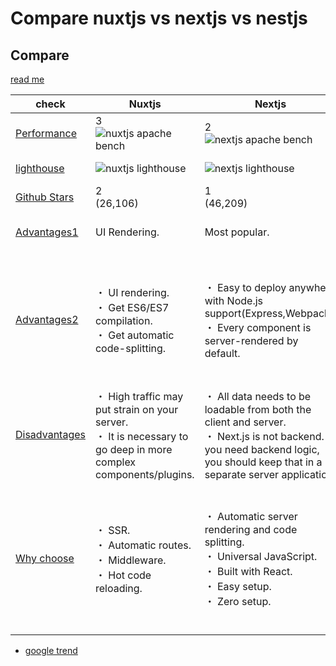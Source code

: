 # Compare nuxtjs vs nextjs vs nestjs
## Compare

[read me](https://nodesource.com/blog/next-nuxt-nest/)

|check|Nuxtjs|Nextjs|Nestjs|
| -- | -- | -- | -- |
|[Performance](https://nodesource.com/blog/next-nuxt-nest/)|3<br>![nuxtjs apache bench](https://images.ctfassets.net/hspc7zpa5cvq/77aAB8VVmQi8Kif9gTCQ4U/2fd522c337487dce659994e37e8edbeb/nuxt.png)|2<br>![nextjs apache bench](https://images.ctfassets.net/hspc7zpa5cvq/5gcP7k5WIw7h4mSYuZIDMq/898ad62724d65c969e60d305e1e85d2e/next.png)|1<br>![nestjs apache bench](https://images.ctfassets.net/hspc7zpa5cvq/1I29Vhrd0whIOGhQsGPMUT/8092e2e37a828c4cad9f70628854f378/nest.png)|
|[lighthouse](https://nodesource.com/blog/next-nuxt-nest/)|![nuxtjs lighthouse](https://images.ctfassets.net/hspc7zpa5cvq/7hS5nyqzb8UAFd9NidP5sQ/e0cf7d7936142535c0c8aedaad038d81/nuxt1.png)|![nextjs lighthouse](https://images.ctfassets.net/hspc7zpa5cvq/6SWp0mED1Nb9fXIBM7WwXC/4982654aa94d5d89fc6a0053b1ed90d1/next1.png)|![nestjs lighthouse](https://images.ctfassets.net/hspc7zpa5cvq/4bL41CK2YoIadG76nKqbgp/a4dd5d419adfee21dbfa09d8b7088c61/nest2.png)|
|[Github Stars](https://www.githubcompare.com/nuxt/nuxt.js+zeit/next.js+nestjs/nest)|2<br>(26,106)|1<br>(46,209)|3<br>(25,384)|
|[Advantages1](https://syndicode.com/2019/04/26/comparing-next-js-vs-nuxt-js-vs-nest-js/)|UI Rendering.|Most popular.|Uses the latest version of TypeScript.|
|[Advantages2](https://codersera.com/blog/nuxt-next-nest-confused/)|・ UI rendering.<br>・ Get ES6/ES7 compilation.<br>・ Get automatic code-splitting.|・ Easy to deploy anywhere with Node.js support(Express,Webpack).<br>・ Every component is server-rendered by default.|・ TypeScript-based web framework, that possible to build any strict type application.<br>・ Uses the latest version of TypeScript.|
|[Disadvantages](https://nodesource.com/blog/next-nuxt-nest/)|・ High traffic may put strain on your server.<br>・ It is necessary to go deep in more complex components/plugins.|・ All data needs to be loadable from both the client and server.<br>・ Next.js is not backend. if you need backend logic, you should keep that in a separate server application<br>|Lack of documentation.<br>・ Smaller community compared to other frameworks.|
|[Why choose](https://stackshare.io/stackups/nestjs-vs-next-js-vs-nuxt)|・ SSR.<br>・ Automatic routes.<br>・ Middleware.<br>・ Hot code reloading.|・ Automatic server rendering and code splitting.<br>・ Universal JavaScript.<br>・ Built with React.<br>・ Easy setup.<br>・ Zero setup.|・ Powerful but super friendly to work with.<br>・ Angular style syntax for the backend.<br>・ Fast development.<br>・ Easy to understand documentation.|

* [google trend](https://trends.google.co.jp/trends/explore?cat=13&date=all&q=nextjs,nuxtjs,nestjs)
